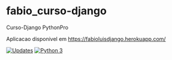 # fabio_curso-django
Curso-Django PythonPro

Aplicacao disponivel em https://fabioluisdjango.herokuapp.com/

[![Updates](https://pyup.io/repos/github/fabio1008/fabio_curso-dango/shield.svg)](https://pyup.io/repos/github/fabio1008/fabio_curso-dango/)
[![Python 3](https://pyup.io/repos/github/fabio1008/fabio_curso-dango/python-3-shield.svg)](https://pyup.io/repos/github/fabio1008/fabio_curso-dango/)
